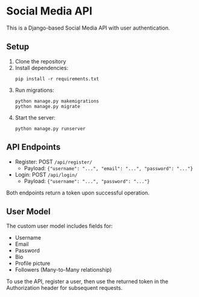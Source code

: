 # Social Media API

This is a Django-based Social Media API with user authentication.

## Setup

1. Clone the repository
2. Install dependencies:
   ```
   pip install -r requirements.txt
   ```
3. Run migrations:
   ```
   python manage.py makemigrations
   python manage.py migrate
   ```
4. Start the server:
   ```
   python manage.py runserver
   ```

## API Endpoints

- Register: POST `/api/register/`
  - Payload: `{"username": "...", "email": "...", "password": "..."}`
- Login: POST `/api/login/`
  - Payload: `{"username": "...", "password": "..."}`

Both endpoints return a token upon successful operation.

## User Model

The custom user model includes fields for:
- Username
- Email
- Password
- Bio
- Profile picture
- Followers (Many-to-Many relationship)

To use the API, register a user, then use the returned token in the Authorization header for subsequent requests.